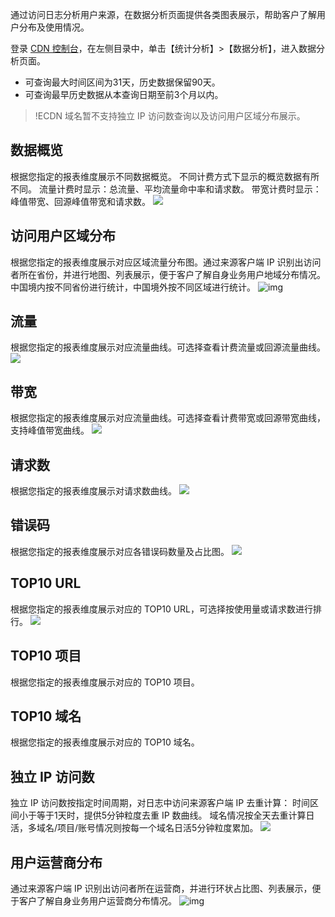 通过访问日志分析用户来源，在数据分析页面提供各类图表展示，帮助客户了解用户分布及使用情况。

登录 [CDN 控制台](https://console.cloud.tencent.com/cdn)，在左侧目录中，单击【统计分析】>【数据分析】，进入数据分析页面。

- 可查询最大时间区间为31天，历史数据保留90天。
- 可查询最早历史数据从本查询日期至前3个月以内。

> !ECDN 域名暂不支持独立 IP 访问数查询以及访问用户区域分布展示。

## 数据概览

根据您指定的报表维度展示不同数据概览。 
不同计费方式下显示的概览数据有所不同。
流量计费时显示：总流量、平均流量命中率和请求数。
带宽计费时显示：峰值带宽、回源峰值带宽和请求数。 
![](https://main.qcloudimg.com/raw/996d753d100cb5c46e45164820b199e6.png)

## 访问用户区域分布

根据您指定的报表维度展示对应区域流量分布图。通过来源客户端 IP 识别出访问者所在省份，并进行地图、列表展示，便于客户了解自身业务用户地域分布情况。 中国境内按不同省份进行统计，中国境外按不同区域进行统计。
![img](https://main.qcloudimg.com/raw/d8a9846ab27b131d519cf43915d173df.png)

## 流量

根据您指定的报表维度展示对应流量曲线。可选择查看计费流量或回源流量曲线。
![](https://main.qcloudimg.com/raw/6cd5ace6aaf210cfc47829d1f3a83b5c.png)

## 带宽

根据您指定的报表维度展示对应流量曲线。可选择查看计费带宽或回源带宽曲线，支持峰值带宽曲线。
![](https://main.qcloudimg.com/raw/6faeb5e9b9a5f9c1fafae8b8c342f480.png)

## 请求数

根据您指定的报表维度展示对请求数曲线。
![](https://main.qcloudimg.com/raw/97235f479ccc11d258d68bc3fad50e76.png)

## 错误码

根据您指定的报表维度展示对应各错误码数量及占比图。
![](https://main.qcloudimg.com/raw/53e53d98d1d9c2dc1641fda41859611a.png)

## TOP10 URL

根据您指定的报表维度展示对应的 TOP10 URL，可选择按使用量或请求数进行排行。
![](https://main.qcloudimg.com/raw/694e711de4f158b92b872f20b0c9a15b.png)

## TOP10 项目

根据您指定的报表维度展示对应的 TOP10 项目。

## TOP10 域名

根据您指定的报表维度展示对应的 TOP10 域名。

## 独立 IP 访问数

独立 IP 访问数按指定时间周期，对日志中访问来源客户端 IP 去重计算：
时间区间小于等于1天时，提供5分钟粒度去重 IP 数曲线。
域名情况按全天去重计算日活，多域名/项目/账号情况则按每一个域名日活5分钟粒度累加。
![](https://main.qcloudimg.com/raw/d38916e9fd583c32849a31264902521f.png)

## 用户运营商分布

通过来源客户端 IP 识别出访问者所在运营商，并进行环状占比图、列表展示，便于客户了解自身业务用户运营商分布情况。
![img](https://main.qcloudimg.com/raw/32a086d7b7e0a2e26f49e9ef23e3372a.png)
